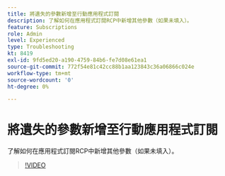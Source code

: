 ```yaml
---
title: 將遺失的參數新增至行動應用程式訂閱
description: 了解如何在應用程式訂閱RCP中新增其他參數（如果未填入）。
feature: Subscriptions
role: Admin
level: Experienced
type: Troubleshooting
kt: 8419
exl-id: 9fd5ed20-a190-4759-84b6-fe7d08e61ea1
source-git-commit: 772f54e81c42cc88b1aa123843c36a06866c024e
workflow-type: tm+mt
source-wordcount: '0'
ht-degree: 0%

---
```


# 將遺失的參數新增至行動應用程式訂閱

了解如何在應用程式訂閱RCP中新增其他參數（如果未填入）。

>[!VIDEO](https://video.tv.adobe.com/v/335950?quality=12)
